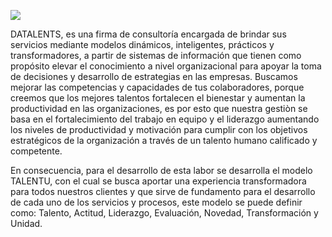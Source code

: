 ![](https://github.com/daneira66/Datalents/blob/master/Banner_Logo.png)

DATALENTS, es una firma de consultoría encargada de brindar sus servicios mediante modelos dinámicos, inteligentes, prácticos y transformadores, a partir de sistemas de información que tienen como propósito elevar el conocimiento a nivel organizacional para apoyar la toma de decisiones y desarrollo de estrategias en las empresas. Buscamos mejorar las competencias y capacidades de tus colaboradores, porque creemos que los mejores talentos fortalecen el bienestar y aumentan la productividad en las organizaciones, es por esto que nuestra gestiòn se basa en el fortalecimiento del trabajo en equipo y el liderazgo aumentando los niveles de productividad y motivación para cumplir con los objetivos estratégicos de la organización a través de un talento humano calificado y competente.

En consecuencia, para el desarrollo de esta labor se desarrolla el modelo TALENTU, con el cual se busca aportar una experiencia transformadora para todos nuestros clientes y que sirve de fundamento para el desarrollo de cada uno de los servicios y procesos, este modelo se puede definir como: Talento, Actitud, Liderazgo, Evaluación, Novedad, Transformación y Unidad.
